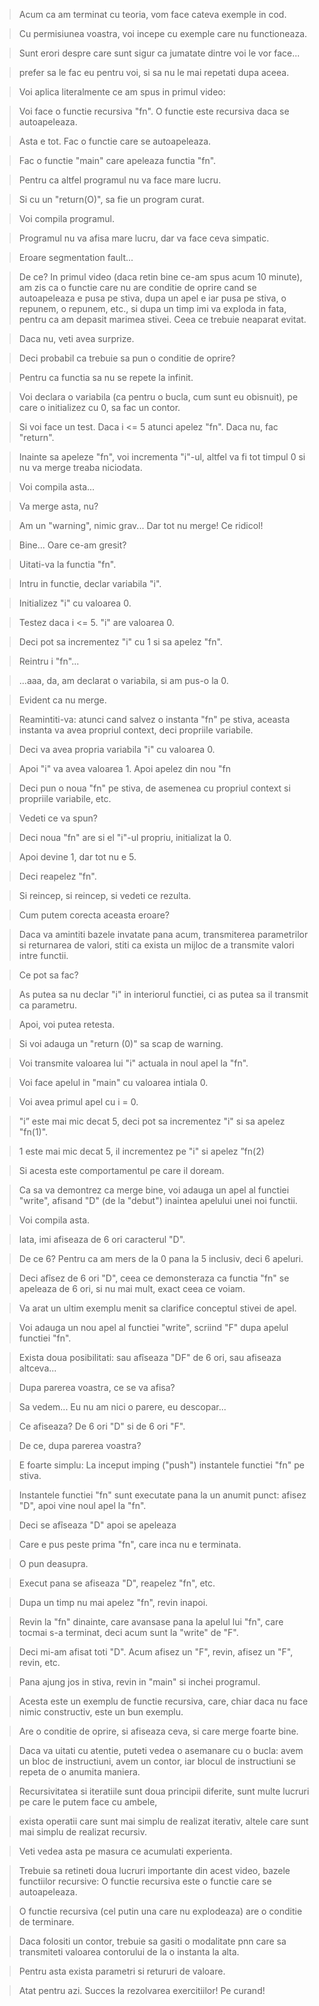 > Acum ca am terminat cu teoria, vom face cateva exemple in cod. 

> Cu permisiunea voastra, voi incepe cu exemple care nu functioneaza. 

> Sunt erori despre care sunt sigur ca jumatate dintre voi le vor face... 

> prefer sa le fac eu pentru voi, si sa nu le mai repetati dupa aceea.

> Voi aplica literalmente ce am spus in primul video: 

> Voi face o functie recursiva "fn". O functie este recursiva daca se autoapeleaza. 

> Asta e tot. Fac o functie care se autoapeleaza. 

> Fac o functie "main" care apeleaza functia "fn". 

> Pentru ca altfel programul nu va face mare lucru. 

> Si cu un "return(O)", sa fie un program curat. 

> Voi compila programul. 

> Programul nu va afisa mare lucru, dar va face ceva simpatic. 

> Eroare segmentation fault... 

> De ce? In primul video (daca retin bine ce-am spus acum 10 minute), am zis ca o functie care nu are conditie de oprire cand se autoapeleaza e pusa pe stiva, dupa un apel e iar pusa pe stiva, o repunem, o repunem, etc., si dupa un timp imi va exploda in fata, pentru ca am depasit marimea stivei. Ceea ce trebuie neaparat evitat.

> Daca nu, veti avea surprize. 

> Deci probabil ca trebuie sa pun o conditie de oprire? 

> Pentru ca functia sa nu se repete la infinit. 

> Voi declara o variabila (ca pentru o bucla, cum sunt eu obisnuit), pe care o initializez cu 0, sa fac un contor. 

> Si voi face un test. Daca i <= 5 atunci apelez "fn". Daca nu, fac "return". 

> Inainte sa apeleze "fn", voi incrementa "i"-ul, altfel va fi tot timpul 0 si nu va merge treaba niciodata. 

> Voi compila asta... 

> Va merge asta, nu? 

> Am un "warning", nimic grav... Dar tot nu merge! Ce ridicol! 

> Bine... Oare ce-am gresit? 

> Uitati-va la functia "fn".

> Intru in functie, declar variabila "i". 

> Initializez "i" cu valoarea 0. 

> Testez daca i <= 5. "i" are valoarea 0. 

> Deci pot sa incrementez "i" cu 1 si sa apelez "fn". 

> Reintru i
> "fn"...

> ...aaa, da, am declarat o variabila, si am pus-o la 0. 

> Evident ca nu merge. 

> Reamintiti-va: atunci cand salvez o instanta "fn" pe stiva, aceasta instanta va avea propriul context, deci propriile variabile. 

> Deci va avea propria variabila "i" cu valoarea 0. 

> Apoi "i" va avea valoarea 1. Apoi apelez din nou "fn 

> Deci pun o noua "fn" pe stiva, de asemenea cu propriul context si propriile variabile, etc. 

> Vedeti ce va spun? 

> Deci noua "fn" are si el "i"-ul propriu, initializat la 0. 

> Apoi devine 1, dar tot nu e 5. 

> Deci reapelez "fn".

> Si reincep, si reincep, si vedeti ce rezulta. 

> Cum putem corecta aceasta eroare? 

> Daca va amintiti bazele invatate pana acum, transmiterea parametrilor si returnarea de valori, stiti ca exista un mijloc de a transmite valori intre functii.

> Ce pot sa fac? 

> As putea sa nu declar "i" in interiorul functiei, ci as putea sa il transmit ca parametru. 

> Apoi, voi putea retesta. 

> Si voi adauga un "return (0)" sa scap de warning. 

> Voi transmite valoarea lui "i" actuala in noul apel la "fn". 

> Voi face apelul in "main" cu valoarea intiala 0. 

> Voi avea primul apel cu i = 0. 

> "i” este mai mic decat 5, deci pot sa incrementez "i" si sa apelez "fn(1)". 

> 1 este mai mic decat 5, il incrementez pe "i" si apelez ”fn(2) 

> Si acesta este comportamentul pe care il doream. 

> Ca sa va demontrez ca merge bine, voi adauga un apel al functiei "write", afisand "D" (de la "debut") inaintea apelului unei noi functii. 

> Voi compila asta. 

> lata, imi afiseaza de 6 ori caracterul "D". 

> De ce 6? Pentru ca am mers de la 0 pana la 5 inclusiv, deci 6 apeluri. 

> Deci afîsez de 6 ori "D", ceea ce demonsteraza ca functia "fn" se apeleaza de 6 ori, si nu mai mult, exact ceea ce voiam. 

> Va arat un ultim exemplu menit sa clarifice conceptul stivei de apel. 

> Voi adauga un nou apel al functiei "write", scriind "F" dupa apelul functiei "fn". 

> Exista doua posibilitati: sau afîseaza "DF" de 6 ori, sau afiseaza altceva... 

> Dupa parerea voastra, ce se va afisa? 

> Sa vedem... Eu nu am nici o parere, eu descopar... 

> Ce afiseaza? De 6 ori "D" si de 6 ori "F". 

> De ce, dupa parerea voastra? 

> E foarte simplu: La inceput imping ("push") instantele functiei "fn" pe stiva. 

> Instantele functiei "fn" sunt executate pana la un anumit punct: afisez "D", apoi vine noul apel la "fn". 

> Deci se afîseaza "D" apoi se apeleaza 

> Care e pus peste prima "fn", care inca nu e terminata. 

> O pun deasupra. 

> Execut pana se afiseaza "D", reapelez "fn", etc. 

> Dupa un timp nu mai apelez "fn", revin inapoi. 

> Revin la "fn" dinainte, care avansase pana la apelul lui "fn", care tocmai s-a terminat, deci acum sunt la "write" de "F". 

> Deci mi-am afisat toti "D". Acum afisez un "F", revin, afisez un "F", revin, etc. 

> Pana ajung jos in stiva, revin in "main" si inchei programul. 

> Acesta este un exemplu de functie recursiva, care, chiar daca nu face nimic constructiv, este un bun exemplu. 

> Are o conditie de oprire, si afiseaza ceva, si care merge foarte bine. 

> Daca va uitati cu atentie, puteti vedea o asemanare cu o bucla: avem un bloc de instructiuni, avem un contor, iar blocul de instructiuni se repeta de o anumita maniera. 

> Recursivitatea si iteratiile sunt doua principii diferite, sunt multe lucruri pe care le putem face cu ambele, 

> exista operatii care sunt mai simplu de realizat iterativ, altele care sunt mai simplu de realizat recursiv. 

> Veti vedea asta pe masura ce acumulati experienta. 

> Trebuie sa retineti doua lucruri importante din acest video, bazele functiilor recursive: 
> O functie recursiva este o functie care se autoapeleaza.

> O functie recursiva (cel putin una care nu explodeaza) are o conditie de terminare. 

> Daca folositi un contor, trebuie sa gasiti o modalitate pnn care sa transmiteti valoarea contorului de la o instanta la alta. 

> Pentru asta exista parametri si retururi de valoare. 

> Atat pentru azi. Succes la rezolvarea exercitiilor! Pe curand!
